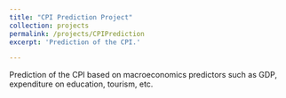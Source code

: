 ```yaml
---
title: "CPI Prediction Project"
collection: projects
permalink: /projects/CPIPrediction
excerpt: 'Prediction of the CPI.'

---
```


Prediction of the CPI based on macroeconomics predictors such as GDP, expenditure on education, tourism, etc.
